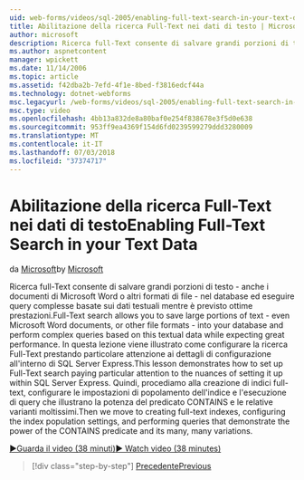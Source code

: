 ```yaml
---
uid: web-forms/videos/sql-2005/enabling-full-text-search-in-your-text-data
title: Abilitazione della ricerca Full-Text nei dati di testo | Microsoft Docs
author: microsoft
description: Ricerca full-Text consente di salvare grandi porzioni di testo - anche i documenti di Microsoft Word o altri formati di file - nel database ed eseguire complesse qu....
ms.author: aspnetcontent
manager: wpickett
ms.date: 11/14/2006
ms.topic: article
ms.assetid: f42dba2b-7efd-4f1e-8bed-f3816edcf44a
ms.technology: dotnet-webforms
msc.legacyurl: /web-forms/videos/sql-2005/enabling-full-text-search-in-your-text-data
msc.type: video
ms.openlocfilehash: 4bb13a832de8a80baf0e254f838678e3f5d0e638
ms.sourcegitcommit: 953ff9ea4369f154d6fd0239599279ddd3280009
ms.translationtype: MT
ms.contentlocale: it-IT
ms.lasthandoff: 07/03/2018
ms.locfileid: "37374717"
---
```

<a name="enabling-full-text-search-in-your-text-data"></a><span data-ttu-id="f0b1f-103">Abilitazione della ricerca Full-Text nei dati di testo</span><span class="sxs-lookup"><span data-stu-id="f0b1f-103">Enabling Full-Text Search in your Text Data</span></span>
====================
<span data-ttu-id="f0b1f-104">da [Microsoft](https://github.com/microsoft)</span><span class="sxs-lookup"><span data-stu-id="f0b1f-104">by [Microsoft](https://github.com/microsoft)</span></span>

<span data-ttu-id="f0b1f-105">Ricerca full-Text consente di salvare grandi porzioni di testo - anche i documenti di Microsoft Word o altri formati di file - nel database ed eseguire query complesse basate sui dati testuali mentre è previsto ottime prestazioni.</span><span class="sxs-lookup"><span data-stu-id="f0b1f-105">Full-Text search allows you to save large portions of text - even Microsoft Word documents, or other file formats - into your database and perform complex queries based on this textual data while expecting great performance.</span></span> <span data-ttu-id="f0b1f-106">In questa lezione viene illustrato come configurare la ricerca Full-Text prestando particolare attenzione ai dettagli di configurazione all'interno di SQL Server Express.</span><span class="sxs-lookup"><span data-stu-id="f0b1f-106">This lesson demonstrates how to set up Full-Text search paying particular attention to the nuances of setting it up within SQL Server Express.</span></span> <span data-ttu-id="f0b1f-107">Quindi, procediamo alla creazione di indici full-text, configurare le impostazioni di popolamento dell'indice e l'esecuzione di query che illustrano la potenza del predicato CONTAINS e le relative varianti moltissimi.</span><span class="sxs-lookup"><span data-stu-id="f0b1f-107">Then we move to creating full-text indexes, configuring the index population settings, and performing queries that demonstrate the power of the CONTAINS predicate and its many, many variations.</span></span>

[<span data-ttu-id="f0b1f-108">&#9654;Guarda il video (38 minuti)</span><span class="sxs-lookup"><span data-stu-id="f0b1f-108">&#9654; Watch video (38 minutes)</span></span>](https://channel9.msdn.com/Blogs/ASP-NET-Site-Videos/enabling-full-text-search-in-your-text-data)

> [!div class="step-by-step"]
> [<span data-ttu-id="f0b1f-109">Precedente</span><span class="sxs-lookup"><span data-stu-id="f0b1f-109">Previous</span></span>](creating-and-using-stored-procedures.md)
